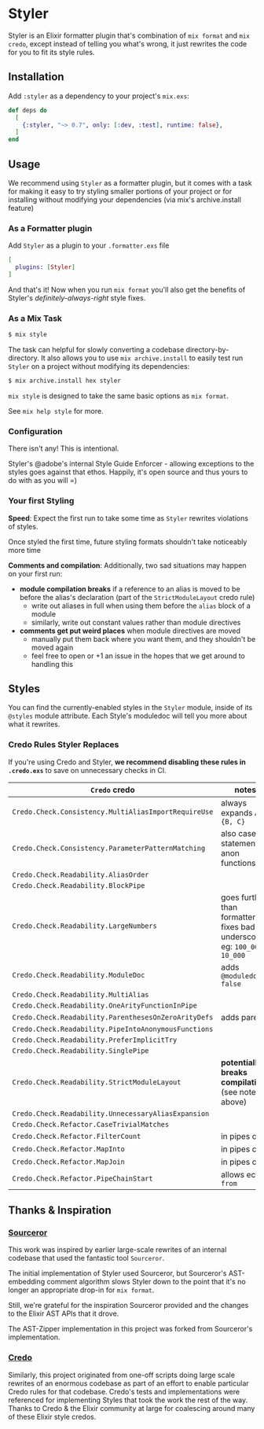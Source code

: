 # Styler

Styler is an Elixir formatter plugin that's combination of `mix format` and `mix credo`, except instead of telling
you what's wrong, it just rewrites the code for you to fit its style rules.

## Installation

Add `:styler` as a dependency to your project's `mix.exs`:

```elixir
def deps do
  [
    {:styler, "~> 0.7", only: [:dev, :test], runtime: false},
  ]
end
```

## Usage

We recommend using `Styler` as a formatter plugin, but it comes with a task for making it easy to try styling smaller
portions of your project or for installing without modifying your dependencies (via mix's archive.install feature)

### As a Formatter plugin

Add `Styler` as a plugin to your `.formatter.exs` file

```elixir
[
  plugins: [Styler]
]
```

And that's it! Now when you run `mix format` you'll also get the benefits of Styler's *definitely-always-right* style fixes.

### As a Mix Task

```bash
$ mix style
```

The task can helpful for slowly converting a codebase directory-by-directory. It also allows you to use `mix archive.install`
to easily test run `Styler` on a project without modifying its dependencies:

```bash
$ mix archive.install hex styler
```

`mix style` is designed to take the same basic options as `mix format`.

See `mix help style` for more.

### Configuration

There isn't any! This is intentional.

Styler's @adobe's internal Style Guide Enforcer - allowing exceptions to the styles goes against that ethos. Happily, it's open source and thus yours to do with as you will =)

### Your first Styling

**Speed**: Expect the first run to take some time as `Styler` rewrites violations of styles.

Once styled the first time, future styling formats shouldn't take noticeably more time

**Comments and compilation**: Additionally, two sad situations may happen on your first run:

* **module compilation breaks** if a reference to an alias is moved to be before the alias's declaration (part of the `StrictModuleLayout` credo rule)
    - write out aliases in full when using them before the `alias` block of a module
    - similarly, write out constant values rather than module directives
* **comments get put weird places** when module directives are moved
    - manually put them back where you want them, and they shouldn't be moved again
    - feel free to open or +1 an issue in the hopes that we get around to handling this

## Styles

You can find the currently-enabled styles in the `Styler` module, inside of its `@styles` module attribute. Each Style's moduledoc will tell you more about what it rewrites.

### Credo Rules Styler Replaces

If you're using Credo and Styler, **we recommend disabling these rules in `.credo.exs`** to save on unnecessary checks in CI.

| `Credo` credo | notes |
|---------------|-------|
| `Credo.Check.Consistency.MultiAliasImportRequireUse` | always expands `A.{B, C}` |
| `Credo.Check.Consistency.ParameterPatternMatching` | also case statements, anon functions |
| `Credo.Check.Readability.AliasOrder` | |
| `Credo.Check.Readability.BlockPipe` | |
| `Credo.Check.Readability.LargeNumbers` | goes further than formatter - fixes bad underscores, eg: `100_00` -> `10_000` |
| `Credo.Check.Readability.ModuleDoc` | adds `@moduledoc false` |
| `Credo.Check.Readability.MultiAlias` | |
| `Credo.Check.Readability.OneArityFunctionInPipe` | |
| `Credo.Check.Readability.ParenthesesOnZeroArityDefs` | adds parens |
| `Credo.Check.Readability.PipeIntoAnonymousFunctions` | |
| `Credo.Check.Readability.PreferImplicitTry` | |
| `Credo.Check.Readability.SinglePipe` | |
| `Credo.Check.Readability.StrictModuleLayout` | **potentially breaks compilation** (see notes above) |
| `Credo.Check.Readability.UnnecessaryAliasExpansion` | |
| `Credo.Check.Refactor.CaseTrivialMatches` | |
| `Credo.Check.Refactor.FilterCount` | in pipes only |
| `Credo.Check.Refactor.MapInto` | in pipes only |
| `Credo.Check.Refactor.MapJoin` | in pipes only |
| `Credo.Check.Refactor.PipeChainStart` | allows ecto's `from`|

## Thanks & Inspiration

### [Sourceror](https://github.com/doorgan/sourceror/)

This work was inspired by earlier large-scale rewrites of an internal codebase that used the fantastic tool `Sourceror`.

The initial implementation of Styler used Sourceror, but Sourceror's AST-embedding comment algorithm slows Styler down to
the point that it's no longer an appropriate drop-in for `mix format`.

Still, we're grateful for the inspiration Sourceror provided and the changes to the Elixir AST APIs that it drove.

The AST-Zipper implementation in this project was forked from Sourceror's implementation.

### [Credo](https://github.com/rrrene/credo/)

Similarly, this project originated from one-off scripts doing large scale rewrites of an enormous codebase as part of an
effort to enable particular Credo rules for that codebase. Credo's tests and implementations were referenced for implementing
Styles that took the work the rest of the way. Thanks to Credo & the Elixir community at large for coalescing around
many of these Elixir style credos.
